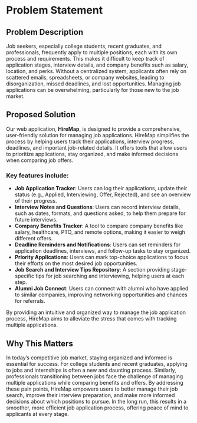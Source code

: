 # Problem Statement

## Problem Description
Job seekers, especially college students, recent graduates, and professionals, frequently apply to multiple positions, each with its own process and requirements. This makes it difficult to keep track of application stages, interview details, and company benefits such as salary, location, and perks. Without a centralized system, applicants often rely on scattered emails, spreadsheets, or company websites, leading to disorganization, missed deadlines, and lost opportunities. Managing job applications can be overwhelming, particularly for those new to the job market.

## Proposed Solution
Our web application, **HireMap**, is designed to provide a comprehensive, user-friendly solution for managing job applications. HireMap simplifies the process by helping users track their applications, interview progress, deadlines, and important job-related details. It offers tools that allow users to prioritize applications, stay organized, and make informed decisions when comparing job offers.

### Key features include:
- **Job Application Tracker**: Users can log their applications, update their status (e.g., Applied, Interviewing, Offer, Rejected), and see an overview of their progress.
- **Interview Notes and Questions**: Users can record interview details, such as dates, formats, and questions asked, to help them prepare for future interviews.
- **Company Benefits Tracker**: A tool to compare company benefits like salary, healthcare, PTO, and remote options, making it easier to weigh different offers.
- **Deadline Reminders and Notifications**: Users can set reminders for application deadlines, interviews, and follow-up tasks to stay organized.
- **Priority Applications**: Users can mark top-choice applications to focus their efforts on the most desired job opportunities.
- **Job Search and Interview Tips Repository**: A section providing stage-specific tips for job searching and interviewing, helping users at each step.
- **Alumni Job Connect**: Users can connect with alumni who have applied to similar companies, improving networking opportunities and chances for referrals.

By providing an intuitive and organized way to manage the job application process, HireMap aims to alleviate the stress that comes with tracking multiple applications.

## Why This Matters
In today’s competitive job market, staying organized and informed is essential for success. For college students and recent graduates, applying to jobs and internships is often a new and daunting process. Similarly, professionals transitioning between jobs face the challenge of managing multiple applications while comparing benefits and offers. By addressing these pain points, HireMap empowers users to better manage their job search, improve their interview preparation, and make more informed decisions about which positions to pursue. In the long run, this results in a smoother, more efficient job application process, offering peace of mind to applicants at every stage.
